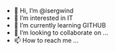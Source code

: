 - 👋 Hi, I’m @isergwind
- 👀 I’m interested in IT
- 🌱 I’m currently learning GITHUB
- 💞️ I’m looking to collaborate on ...
- 📫 How to reach me ...

<!---
isergwind/isergwind is a ✨ special ✨ repository because its `README.md` (this file) appears on your GitHub profile.
You can click the Preview link to take a look at your changes.
--->
